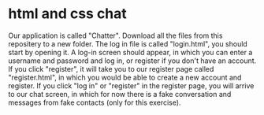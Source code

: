 ﻿# html and css chat 
 
Our application is called "Chatter". Download all the files from this repositery to a new folder. The log in file is called "login.html", you should start by opening it. A log-in screen should appear, in which you can enter a username and password and log in, or register if you don't have an account.
If you click "register", it will take you to our register page called "register.html", in which you would be able to create a new account and register.
If you click "log in" or "register" in the register page, you will arrive to our chat screen, in which for now there is a fake conversation and messages from fake contacts (only for this exercise).
